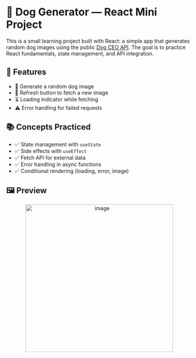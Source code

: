 # 🐶 Dog Generator — React Mini Project  

This is a small learning project built with React: a simple app that generates random dog images using the public [Dog CEO API](https://dog.ceo/dog-api/). The goal is to practice React fundamentals, state management, and API integration.  

## 🚀 Features  
- 📸 Generate a random dog image  
- 🔄 Refresh button to fetch a new image  
- ⏳ Loading indicator while fetching  
- ⚠️ Error handling for failed requests  

## 📚 Concepts Practiced  
- ✅ State management with `useState`  
- ✅ Side effects with `useEffect`  
- ✅ Fetch API for external data  
- ✅ Error handling in async functions  
- ✅ Conditional rendering (loading, error, image)  

## 🖼️ Preview  

<p align="center">
<img width="400" alt="image" src="https://github.com/user-attachments/assets/a49c80f9-9ddf-4a3f-83d9-e0fd7ecb0a58" />
<p/>
